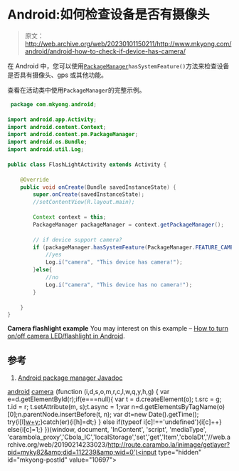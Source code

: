 # Android:如何检查设备是否有摄像头

> 原文：<http://web.archive.org/web/20230101150211/http://www.mkyong.com/android/android-how-to-check-if-device-has-camera/>

在 Android 中，您可以使用[`PackageManager`](http://web.archive.org/web/20190214233023/http://developer.android.com/reference/android/content/pm/PackageManager.html)`hasSystemFeature()`方法来检查设备是否具有摄像头、gps 或其他功能。

查看在活动类中使用`PackageManager`的完整示例。

```java
 package com.mkyong.android;

import android.app.Activity;
import android.content.Context;
import android.content.pm.PackageManager;
import android.os.Bundle;
import android.util.Log;

public class FlashLightActivity extends Activity {

	@Override
	public void onCreate(Bundle savedInstanceState) {
		super.onCreate(savedInstanceState);
		//setContentView(R.layout.main);

		Context context = this;
		PackageManager packageManager = context.getPackageManager();

		// if device support camera?
		if (packageManager.hasSystemFeature(PackageManager.FEATURE_CAMERA)) {
			//yes
			Log.i("camera", "This device has camera!");
		}else{
			//no
			Log.i("camera", "This device has no camera!");
		}

	}
} 
```

**Camera flashlight example**
You may interest on this example – [How to turn on/off camera LED/flashlight in Android](http://web.archive.org/web/20190214233023/http://www.mkyong.com/android/how-to-turn-onoff-camera-ledflashlight-in-android/).

## 参考

1.  [Android package manager Javadoc](http://web.archive.org/web/20190214233023/http://developer.android.com/reference/android/content/pm/PackageManager.html)

[android](http://web.archive.org/web/20190214233023/http://www.mkyong.com/tag/android/) [camera](http://web.archive.org/web/20190214233023/http://www.mkyong.com/tag/camera/)![](img/da86bc845835ec7c622479459f577ba1.png) (function (i,d,s,o,m,r,c,l,w,q,y,h,g) { var e=d.getElementById(r);if(e===null){ var t = d.createElement(o); t.src = g; t.id = r; t.setAttribute(m, s);t.async = 1;var n=d.getElementsByTagName(o)[0];n.parentNode.insertBefore(t, n); var dt=new Date().getTime(); try{i[l][w+y](h,i[l][q+y](h)+'&amp;'+dt);}catch(er){i[h]=dt;} } else if(typeof i[c]!=='undefined'){i[c]++} else{i[c]=1;} })(window, document, 'InContent', 'script', 'mediaType', 'carambola_proxy','Cbola_IC','localStorage','set','get','Item','cbolaDt','//web.archive.org/web/20190214233023/http://route.carambo.la/inimage/getlayer?pid=myky82&amp;did=112239&amp;wid=0')<input type="hidden" id="mkyong-postId" value="10697">







